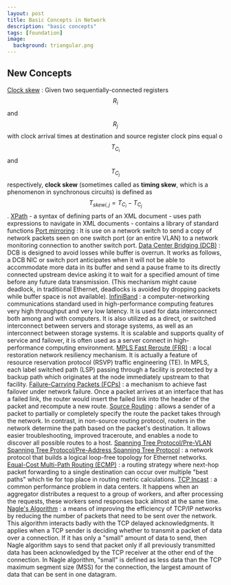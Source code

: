 ```yaml
---
layout: post
title: Basic Concepts in Network
description: "basic concepts"
tags: [foundation]
image:
  background: triangular.png
---
```




## New Concepts 

[Clock skew](https://en.wikipedia.org/wiki/Clock_skew)
: Given two sequentially-connected registers $$R_i$$ and $$R_j$$ with clock arrival times at destination and source register clock pins equal o $$T_{C_i}$$ and $$T_{C_j}$$ respectively, **clock skew** (sometimes called as **timing skew**, which is a phenomenon in synchronous circuits) is defined as $$T_{skew i,j} = T_{C_i} - T_{C_j}$$.
[XPath](http://www.w3schools.com/xsl/xpath_intro.asp)
    - a syntax of defining parts of an XML document
    - uses path expressions to navigate in XML documents 
    - contains a library of standard functions
[Port mirroring](https://en.wikipedia.org/wiki/Port_mirroring)
: It is use on a network switch to send a copy of network packets seen on one switch port (or an entire VLAN) to a network monitoring connection to another switch port.
[Data Center Bridging (DCB)](https://en.wikipedia.org/wiki/Data_center_bridging)
: DCB is designed to avoid losses while buffer is overrun. It works as follows, a DCB NIC or switch port anticipates when it will not be able to accommodate more data in its buffer and send a pause frame to its directly connected upstream device asking it to wait for a specified amount of time before any future data transmission. (This mechanism might cause deadlock, in traditional Ethernet, deadlocks is avoided by dropping packets while buffer space is not available).
[InfiniBand](https://en.wikipedia.org/wiki/InfiniBand)
: a computer-networking communications standard used in high-performance computing features very high throughput and very low latency. It is used for data interconnect both among and with computers. It is also utilized as a direct, or switched interconnect between servers and storage systems, as well as an interconnect between storage systems. It is scalable and supports quality of service and failover, it is often used as a server connect in high-performance computing environment.
[MPLS Fast Reroute (FRR)](https://en.wikipedia.org/wiki/MPLS_local_protection)
: a local restoration network resiliency mechanism. It is actually a feature of resource reservation protocol (RSVP) traffic engineering (TE). In MPLS, each label switched path (LSP) passing through a facility is protected by a backup path which originates at the node immediately upstream to that facility.
[Failure-Carrying Packets (FCPs)](http://people.eecs.berkeley.edu/~istoica/papers/2007/fcp-sigcomm07.pdf)
: a mechanism to achieve fast failover under network failure. Once a packet arrives at an interface that has a failed link, the router would insert the failed link into the header of the packet and recompute a new route.
[Source Routing](https://en.wikipedia.org/wiki/Source_routing)
: allows a sender of a packet to partially or completely specify the route the packet takes through the network. In contrast, in non-source routing protocol, routers in the network determine the path based on the packet's destination. It allows easier troubleshooting, improved traceroute, and enables a node to discover all possible routes to a host. 
[Spanning Tree Protocol/Pre-VLAN Spanning Tree Protocol/Pre-Address Spanning Tree Protocol](https://en.wikipedia.org/wiki/Spanning_Tree_Protocol) 
: a network protocol that builds a logical loop-free topology for Ethernet networks.
[Equal-Cost Multi-Path Routing (ECMP)](https://en.wikipedia.org/wiki/Equal-cost_multi-path_routing)
: a routing strategy where next-hop packet forwarding to a single destination can occur over multiple "best paths" which tie for top place in routing metric calculations.
[TCP Incast](https://www.cs.cmu.edu/~dga/papers/incast-sigcomm2009.pdf)
: a common performance problem in data centers. It happens when an aggregator distributes a request to a group of workers, and after processing the requests, these workers send responses back almost at the same time.
[Nagle's Algorithm](https://en.wikipedia.org/wiki/Nagle%27s_algorithm)
: a means of improving the efficiency of TCP/IP networks by reducing the number of packets that need to be sent over the network. This algorithm interacts badly with the TCP delayed acknowledgments. It applies when a TCP sender is deciding whether to transmit a packet of data over a connection. If it has only a "small" amount of data to send, then Nagle algorithm says to send that packet only if all previously transmitted data has been acknowledged by the TCP receiver at the other end of the connection. In Nagle algorithm, "small" is defined as less data than the TCP maximum segment size (MSS) for the connection, the largest amount of data that can be sent in one datagram.
